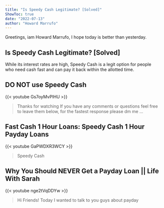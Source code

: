 ```yaml
---
title: "Is Speedy Cash Legitimate? [Solved]"
ShowToc: true 
date: "2022-07-13"
author: "Howard Marrufo" 
---
```


Greetings, iam Howard Marrufo, I hope today is better than yesterday.
## Is Speedy Cash Legitimate? [Solved]
While its interest rates are high, Speedy Cash is a legit option for people who need cash fast and can pay it back within the allotted time.

## DO NOT use Speedy Cash
{{< youtube Gs7oyMvPlHU >}}
>Thanks for watching If you have any comments or questions feel free to leave them below, for the fastest response please dm me ...

## Fast Cash 1 Hour Loans: Speedy Cash 1 Hour Payday Loans
{{< youtube GaPWDXR3WCY >}}
>Speedy Cash

## Why You Should NEVER Get a Payday Loan || Life With Sarah
{{< youtube nge2tVqDDYw >}}
>Hi Friends! Today I wanted to talk to you guys about payday 

